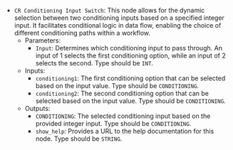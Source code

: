 - `CR Conditioning Input Switch`: This node allows for the dynamic selection between two conditioning inputs based on a specified integer input. It facilitates conditional logic in data flow, enabling the choice of different conditioning paths within a workflow.
    - Parameters:
        - `Input`: Determines which conditioning input to pass through. An input of 1 selects the first conditioning option, while an input of 2 selects the second. Type should be `INT`.
    - Inputs:
        - `conditioning1`: The first conditioning option that can be selected based on the input value. Type should be `CONDITIONING`.
        - `conditioning2`: The second conditioning option that can be selected based on the input value. Type should be `CONDITIONING`.
    - Outputs:
        - `CONDITIONING`: The selected conditioning input based on the provided integer input. Type should be `CONDITIONING`.
        - `show_help`: Provides a URL to the help documentation for this node. Type should be `STRING`.
